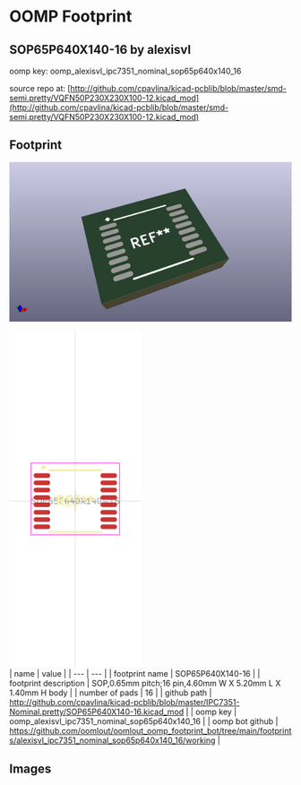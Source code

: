 # OOMP Footprint  
## SOP65P640X140-16  by alexisvl  
  
oomp key: oomp_alexisvl_ipc7351_nominal_sop65p640x140_16  
  
source repo at: [http://github.com/cpavlina/kicad-pcblib/blob/master/smd-semi.pretty/VQFN50P230X230X100-12.kicad_mod](http://github.com/cpavlina/kicad-pcblib/blob/master/smd-semi.pretty/VQFN50P230X230X100-12.kicad_mod)  
## Footprint  
  
[![working_kicad_pcb_3d.png](working_kicad_pcb_3d_600.png)](working_kicad_pcb_3d.png)  
  
[![working.png](working_600.png)](working.png)  
| name | value | 
| --- | --- | 
| footprint name | SOP65P640X140-16 | 
| footprint description | SOP,0.65mm pitch;16 pin,4.60mm W X 5.20mm L X 1.40mm H body | 
| number of pads | 16 | 
| github path | http://github.com/cpavlina/kicad-pcblib/blob/master/IPC7351-Nominal.pretty/SOP65P640X140-16.kicad_mod | 
| oomp key | oomp_alexisvl_ipc7351_nominal_sop65p640x140_16 | 
| oomp bot github | https://github.com/oomlout/oomlout_oomp_footprint_bot/tree/main/footprints/alexisvl_ipc7351_nominal_sop65p640x140_16/working | 
## Images  

